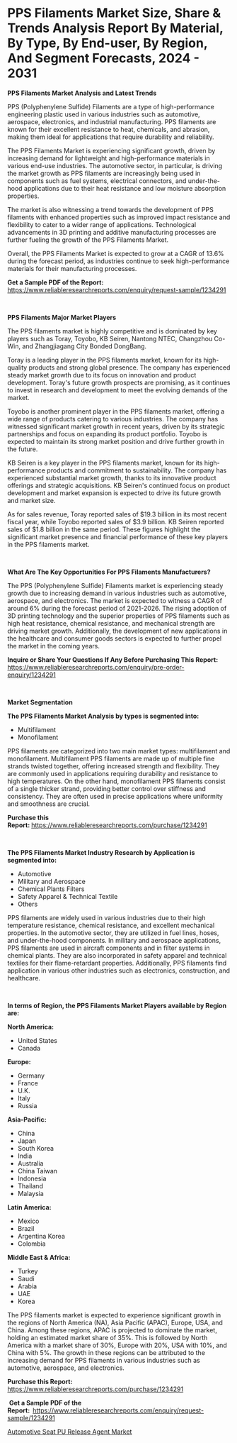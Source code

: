 <p><h1>PPS Filaments Market Size, Share & Trends Analysis Report By Material, By Type, By End-user, By Region, And Segment Forecasts, 2024 - 2031</h1></p><p><strong>PPS Filaments Market Analysis and Latest Trends</strong></p>
<p><p>PPS (Polyphenylene Sulfide) Filaments are a type of high-performance engineering plastic used in various industries such as automotive, aerospace, electronics, and industrial manufacturing. PPS filaments are known for their excellent resistance to heat, chemicals, and abrasion, making them ideal for applications that require durability and reliability.</p><p>The PPS Filaments Market is experiencing significant growth, driven by increasing demand for lightweight and high-performance materials in various end-use industries. The automotive sector, in particular, is driving the market growth as PPS filaments are increasingly being used in components such as fuel systems, electrical connectors, and under-the-hood applications due to their heat resistance and low moisture absorption properties.</p><p>The market is also witnessing a trend towards the development of PPS filaments with enhanced properties such as improved impact resistance and flexibility to cater to a wider range of applications. Technological advancements in 3D printing and additive manufacturing processes are further fueling the growth of the PPS Filaments Market.</p><p>Overall, the PPS Filaments Market is expected to grow at a CAGR of 13.6% during the forecast period, as industries continue to seek high-performance materials for their manufacturing processes.</p></p>
<p><strong>Get a Sample PDF of the Report:&nbsp;</strong> <a href="https://www.reliableresearchreports.com/enquiry/request-sample/1234291">https://www.reliableresearchreports.com/enquiry/request-sample/1234291</a></p>
<p>&nbsp;</p>
<p><strong>PPS Filaments Major Market Players</strong></p>
<p><p>The PPS filaments market is highly competitive and is dominated by key players such as Toray, Toyobo, KB Seiren, Nantong NTEC, Changzhou Co-Win, and Zhangjiagang City Bonded DongBang. </p><p>Toray is a leading player in the PPS filaments market, known for its high-quality products and strong global presence. The company has experienced steady market growth due to its focus on innovation and product development. Toray's future growth prospects are promising, as it continues to invest in research and development to meet the evolving demands of the market.</p><p>Toyobo is another prominent player in the PPS filaments market, offering a wide range of products catering to various industries. The company has witnessed significant market growth in recent years, driven by its strategic partnerships and focus on expanding its product portfolio. Toyobo is expected to maintain its strong market position and drive further growth in the future.</p><p>KB Seiren is a key player in the PPS filaments market, known for its high-performance products and commitment to sustainability. The company has experienced substantial market growth, thanks to its innovative product offerings and strategic acquisitions. KB Seiren's continued focus on product development and market expansion is expected to drive its future growth and market size.</p><p>As for sales revenue, Toray reported sales of $19.3 billion in its most recent fiscal year, while Toyobo reported sales of $3.9 billion. KB Seiren reported sales of $1.8 billion in the same period. These figures highlight the significant market presence and financial performance of these key players in the PPS filaments market.</p></p>
<p>&nbsp;</p>
<p><strong>What Are The Key Opportunities For PPS Filaments Manufacturers?</strong></p>
<p><p>The PPS (Polyphenylene Sulfide) Filaments market is experiencing steady growth due to increasing demand in various industries such as automotive, aerospace, and electronics. The market is expected to witness a CAGR of around 6% during the forecast period of 2021-2026. The rising adoption of 3D printing technology and the superior properties of PPS filaments such as high heat resistance, chemical resistance, and mechanical strength are driving market growth. Additionally, the development of new applications in the healthcare and consumer goods sectors is expected to further propel the market in the coming years.</p></p>
<p><strong>Inquire or Share Your Questions If Any Before Purchasing This Report:</strong> <a href="https://www.reliableresearchreports.com/enquiry/pre-order-enquiry/1234291">https://www.reliableresearchreports.com/enquiry/pre-order-enquiry/1234291</a></p>
<p>&nbsp;</p>
<p><strong>Market Segmentation</strong></p>
<p><strong>The PPS Filaments Market Analysis by types is segmented into:</strong></p>
<p><ul><li>Multifilament</li><li>Monofilament</li></ul></p>
<p><p>PPS filaments are categorized into two main market types: multifilament and monofilament. Multifilament PPS filaments are made up of multiple fine strands twisted together, offering increased strength and flexibility. They are commonly used in applications requiring durability and resistance to high temperatures. On the other hand, monofilament PPS filaments consist of a single thicker strand, providing better control over stiffness and consistency. They are often used in precise applications where uniformity and smoothness are crucial.</p></p>
<p><strong>Purchase this Report:&nbsp;</strong><a href="https://www.reliableresearchreports.com/purchase/1234291">https://www.reliableresearchreports.com/purchase/1234291</a></p>
<p>&nbsp;</p>
<p><strong>The PPS Filaments Market Industry Research by Application is segmented into:</strong></p>
<p><ul><li>Automotive</li><li>Military and Aerospace</li><li>Chemical Plants Filters</li><li>Safety Apparel & Technical Textile</li><li>Others</li></ul></p>
<p><p>PPS filaments are widely used in various industries due to their high temperature resistance, chemical resistance, and excellent mechanical properties. In the automotive sector, they are utilized in fuel lines, hoses, and under-the-hood components. In military and aerospace applications, PPS filaments are used in aircraft components and in filter systems in chemical plants. They are also incorporated in safety apparel and technical textiles for their flame-retardant properties. Additionally, PPS filaments find application in various other industries such as electronics, construction, and healthcare.</p></p>
<p>&nbsp;</p>
<p><strong>In terms of Region, the PPS Filaments Market Players available by Region are:</strong></p>
<p>
    <p> <strong> North America: </strong>
        <ul>
            <li>United States</li>
            <li>Canada</li>
        </ul>
        </p> 
    <p> <strong> Europe: </strong>
        <ul>
            <li>Germany</li>
            <li>France</li>
            <li>U.K.</li>
            <li>Italy</li>
            <li>Russia</li>
        </ul>
        </p> 
    <p> <strong> Asia-Pacific: </strong>
        <ul>
            <li>China</li>
            <li>Japan</li>
            <li>South Korea</li>
            <li>India</li>
            <li>Australia</li>
            <li>China Taiwan</li>
            <li>Indonesia</li>
            <li>Thailand</li>
            <li>Malaysia</li>
        </ul>
        </p> 
    <p> <strong> Latin America: </strong>
        <ul>
            <li>Mexico</li>
            <li>Brazil</li>
            <li>Argentina Korea</li>
            <li>Colombia</li>
        </ul>
        </p> 
    <p> <strong> Middle East & Africa: </strong>
        <ul>
            <li>Turkey</li>
            <li>Saudi</li>
            <li>Arabia</li>
            <li>UAE</li>
            <li>Korea</li>
        </ul>
    </p>
    </p>
<p><p>The PPS filaments market is expected to experience significant growth in the regions of North America (NA), Asia Pacific (APAC), Europe, USA, and China. Among these regions, APAC is projected to dominate the market, holding an estimated market share of 35%. This is followed by North America with a market share of 30%, Europe with 20%, USA with 10%, and China with 5%. The growth in these regions can be attributed to the increasing demand for PPS filaments in various industries such as automotive, aerospace, and electronics.</p></p>
<p><strong>Purchase this Report: </strong><a href="https://www.reliableresearchreports.com/purchase/1234291">https://www.reliableresearchreports.com/purchase/1234291</a></p>
<p>&nbsp;<strong>Get a Sample PDF of the Report:&nbsp;&nbsp;</strong><a href="https://www.reliableresearchreports.com/enquiry/request-sample/1234291">https://www.reliableresearchreports.com/enquiry/request-sample/1234291</a></p>
<p><strong></strong></p>
<p><p><a href="https://github.com/CliffMedina6/Market-Research-Report-List-3/blob/main/automotive-seat-pu-release-agent-market.md">Automotive Seat PU Release Agent Market</a></p></p>